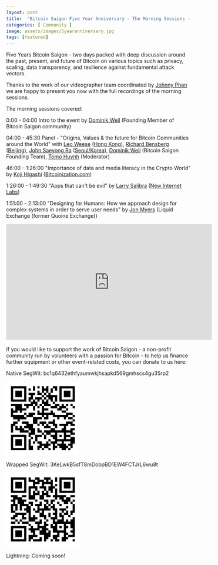 ```yaml
---
layout: post
title:  "Bitcoin Saigon Five Year Anniversary - The Morning Sessions - Video out now!"
categories: [ Community ]
image: assets/images/5yearanniversary.jpg
tags: [featured]
---
```


Five Years Bitcoin Saigon - two days packed with deep discussion
around the past, present, and future of Bitcoin on various topics such
as privacy, scaling, data transparency, and resilience against
fundamental attack vectors.

Thanks to the work of our videographer team coordinated by [Johnny Phan](https://twitter.com/triet_j) we are happy to present you now with the
full recordings of the morning sessions.

The morning sessions covered:

0:00 - 04:00 Intro to the event by [Dominik Weil](www.twitter.com/DominikWeil) (Founding Member of Bitcoin Saigon community)

04:00 - 45:30 Panel - "Origins, Values & the future for Bitcoin
Communities around the World" with [Leo Weese](https://twitter.com/LeoAW)
([Hong Kong](https://www.bitcoin.org.hk/)), [Richard Bensberg](https://twitter.com/richardbensberg) ([Beijing](https://twitter.com/BeijingMeetup)), [John Saeyong Ra](https://twitter.com/johnsra) ([Seoul/Korea](https://bitcoincenterkorea.org/)), [Dominik Weil](www.twitter.com/DominikWeil) (Bitcoin Saigon Founding Team), [Tomo Huynh](www.twitter.com/tomoXtechno) (Moderator)

46:00 - 1:26:00 "Importance of data and media literacy in the Crypto
World" by [Koji Higashi](https://twitter.com/Coin_and_Peace)
([Bitcoinization.com](bitcoinization.com))

1:26:00 - 1:49:30 "Apps that can't be evil" by [Larry Salibra](https://twitter.com/larrysalibra) ([New Internet Labs](www.newinternetlabs.com)) 

1:51:00 - 2:13:00 "Designing for Humans: How we approach design for
complex systems in order to serve user needs" by [Jon Myers](https://twitter.com/jonmyers) (Liquid Exchange (former Quoine Exchange))


<iframe width="560" height="315" src="https://www.youtube.com/embed/FsQv5qpLmnI" frameborder="0" allow="accelerometer; autoplay; encrypted-media; gyroscope; picture-in-picture" allowfullscreen></iframe>

If you would like to support the work of Bitcoin Saigon - a non-profit
community run by volunteers with a passion for Bitcoin - to help us
finance further equipment or other event-related costs, you can donate
to us here:

Native SegWit:
bc1q6432ethfyaumwkjhsapkd569gmhscs4gu35rp2

![bc1q6432ethfyaumwkjhsapkd569gmhscs4gu35rp2](../assets/images/bc1q6432ethfyaumwkjhsapkd569gmhscs4gu35rp2.png)

Wrapped SegWit:
3KeLwkB5sfT8mDobpBD1EW4FCTJrL6wu8t

![3KeLwkB5sfT8mDobpBD1EW4FCTJrL6wu8t](../assets/images/3KeLwkB5sfT8mDobpBD1EW4FCTJrL6wu8t.png)

Lightning:
Coming soon!